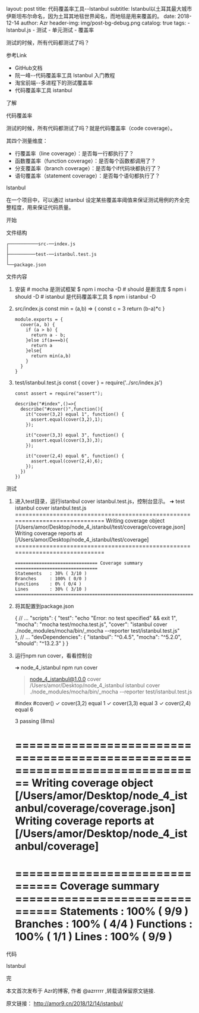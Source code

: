 layout:     post
title:      代码覆盖率工具--Istanbul
subtitle:   Istanbul以土耳其最大城市伊斯坦布尔命名，因为土耳其地毯世界闻名，而地毯是用来覆盖的。
date:      2018-12-14
author:     Azr
header-img: img/post-bg-debug.png
catalog: true
tags:
    - Istanbul.js
    - 测试
    - 单元测试
    - 覆盖率


测试的时候，所有代码都测试了吗？

参考Link

- GitHub文档
- 阮一峰--代码覆盖率工具 Istanbul 入门教程
- 淘宝前端--多进程下的测试覆盖率
- 代码覆盖率工具 istanbul

了解

代码覆盖率

测试的时候，所有代码都测试了吗？就是代码覆盖率（code coverage）。

其四个测量维度：

- 行覆盖率（line coverage）：是否每一行都执行了？
- 函数覆盖率（function coverage）：是否每个函数都调用了？
- 分支覆盖率（branch coverage）：是否每个if代码块都执行了？
- 语句覆盖率（statement coverage）：是否每个语句都执行了？

Istanbul

在一个项目中，可以通过 istanbul 设定某些覆盖率阈值来保证测试用例的齐全完整程度，用来保证代码质量。

开始

文件结构

    ┌───────────src-──index.js
    │           
    ├──────────test-──istanbul.test.js
    │              
    └──package.json

文件内容

1. 安装
       # mocha 是测试框架
       $ npm i mocha -D
       # should 是断言库
       $ npm i should -D
       # istanbul 是代码覆盖率工具 
       $ npm i istanbul -D
2. src/index.js
       const min = (a,b) => {
         const c = 3
         return (b-a)*c
       }
       
       module.exports = {
         cover(a, b) {
           if (a > b) {
             return a - b;
           }else if(a===b){
             return a
           }else{
             return min(a,b)
           }
         }
       }
       
3. test/istanbul.test.js
       const { cover } = require('../src/index.js')
       
       const assert = require("assert");
       
       describe("#index",()=>{
         describe("#cover()",function(){
           it("cover(3,2) equal 1", function() {
             assert.equal(cover(3,2),1);
           });
           
           it("cover(3,3) equal 3", function() {
             assert.equal(cover(3,3),3);
           });
           
           it("cover(2,4) equal 6", function() {
             assert.equal(cover(2,4),6);
           });
         })
       })
       

测试

1. 进入test目录，运行istanbul cover istanbul.test.js，控制台显示。
       ➜  test istanbul cover istanbul.test.js
       =============================================================================
       Writing coverage object [/Users/amor/Desktop/node_4_istanbul/test/coverage/coverage.json]
       Writing coverage reports at [/Users/amor/Desktop/node_4_istanbul/test/coverage]
       =============================================================================
       
       =============================== Coverage summary ===============================
       Statements   : 30% ( 3/10 )
       Branches     : 100% ( 0/0 )
       Functions    : 0% ( 0/4 )
       Lines        : 30% ( 3/10 )
       ================================================================================
       
2. 将其配置到package.json

    {
      // ... 
      "scripts": {
        "test": "echo \"Error: no test specified\" && exit 1",
        "mocha": "mocha test/mocha.test.js",
        "cover": "istanbul cover ./node_modules/mocha/bin/_mocha --reporter test/istanbul.test.js"   
      },
      // ... 
      "devDependencies": {
        "istanbul": "^0.4.5",
        "mocha": "^5.2.0",
        "should": "^13.2.3"
      }
    }
    

1. 运行npm run cover，看看控制台

    ➜    node_4_istanbul npm run cover                  
    
    > node_4_istanbul@1.0.0 cover /Users/amor/Desktop/node_4_istanbul
    > istanbul cover ./node_modules/mocha/bin/_mocha --reporter test/istanbul.test.js
    
    
    
      #index
        #cover()
          ✓ cover(3,2) equal 1
          ✓ cover(3,3) equal 3
          ✓ cover(2,4) equal 6
    
    
      3 passing (8ms)
    
    =============================================================================
    Writing coverage object [/Users/amor/Desktop/node_4_istanbul/coverage/coverage.json]
    Writing coverage reports at [/Users/amor/Desktop/node_4_istanbul/coverage]
    =============================================================================
    
    =============================== Coverage summary ===============================
    Statements   : 100% ( 9/9 )
    Branches     : 100% ( 4/4 )
    Functions    : 100% ( 1/1 )
    Lines        : 100% ( 9/9 )
    ================================================================================
    

代码

Istanbul

完

本文首次发布于 Azr的博客, 作者 @azrrrrr ,转载请保留原文链接.

原文链接： http://amor9.cn/2018/12/14/istanbul/


